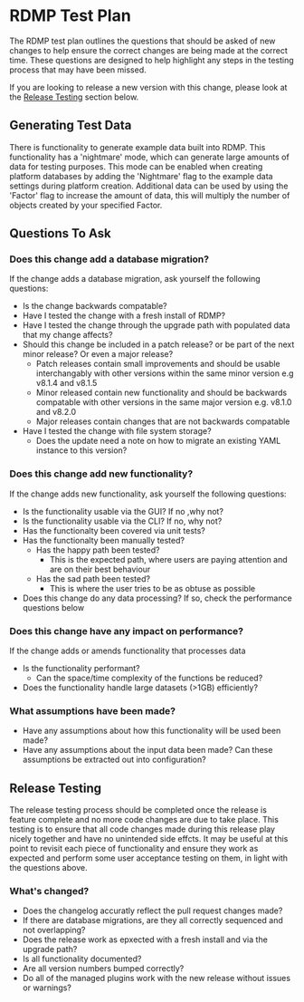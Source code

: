 # RDMP Test Plan
The RDMP test plan outlines the questions that should be asked of new changes to help ensure the correct changes are being made at the correct time.
These questions are designed to help highlight any steps in the testing process that may have been missed.

If you are looking to release a new version with this change, please look at the [Release Testing](#release_testing) section below.

## Generating Test Data
There is functionality to generate example data built into RDMP. This functionality has a 'nightmare' mode, which can generate large amounts of data for testing purposes.
This mode can be enabled when creating platform databases by adding the 'Nightmare' flag to the example data settings during platform creation.
Additional data can be used by using the 'Factor' flag to increase the amount of data, this will multiply the number of objects created by your specified Factor.

## Questions To Ask
### Does this change add a database migration?
If the change adds a database migration, ask yourself the following questions:
* Is the change backwards compatable?
* Have I tested the change with a fresh install of RDMP?
* Have I tested the change through the upgrade path with populated data that my change affects?
* Should this change be included in a patch release? or be part of the next minor release? Or even a major release?
    * Patch releases contain small improvements and should be usable interchangably with other versions within the same minor version e.g v8.1.4 and v8.1.5
    * Minor released contain new functionality and should be backwards compatable with other versions in the same major version e.g. v8.1.0 and v8.2.0
    * Major releases contain changes that are not backwards compatable
* Have I tested the change with file system storage?
    * Does the update need a note on how to migrate an existing YAML instance to this version?

### Does this change add new functionality?
If the change adds new functionality, ask yourself the following questions:
* Is the functionality usable via the GUI? If no ,why not?
* Is the functionality usable via the CLI? If no, why not?
* Has the functionalty been covered via unit tests?
* Has the functionalty been manually tested?
    * Has the happy path been tested?
        * This is the expected path, where users are paying attention and are on their best behaviour
    * Has the sad path been tested?
        * This is where the user tries to be as obtuse as possible
* Does this change do any data processing? If so, check the performance questions below

### Does this change have any impact on performance?
If the change adds or amends functionality that processes data
* Is the functionality performant?
    * Can the space/time complexity of the functions be reduced? 
* Does the functionality handle large datasets (>1GB) efficiently?


### What assumptions have been made?
* Have any assumptions about how this functionality will be used been made?
* Have any assumptions about the input data been made? Can these assumptions be extracted out into configuration?

## <a name="release_testing"></a>Release Testing
The release testing process should be completed once the release is feature complete and no more code changes are due to take place.
This testing is to ensure that all code changes made during this release play nicely together and have no unintended side effcts.
It may be useful at this point to revisit each piece of functionality and ensure they work as expected and perform some user acceptance testing on them, in light with the questions above.
### What's changed?
* Does the changelog accuratly reflect the pull request changes made?
* If there are database migrations, are they all correctly sequenced and not overlapping?
* Does the release work as epxected with a fresh install and via the upgrade path?
* Is all functionality documented?
* Are all version numbers bumped correctly?
* Do all of the managed plugins work with the new release without issues or warnings?